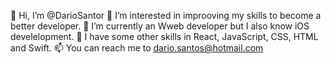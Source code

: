 👋 Hi, I’m @DarioSantor
👀 I’m interested in improoving my skills to become a better developer.
🌱 I’m currently an Wweb developer but I also know iOS develelopment.
🎯 I have some other skills in React, JavaScript, CSS, HTML and Swift.
📫 You can reach me to dario.santos@hotmail.com
